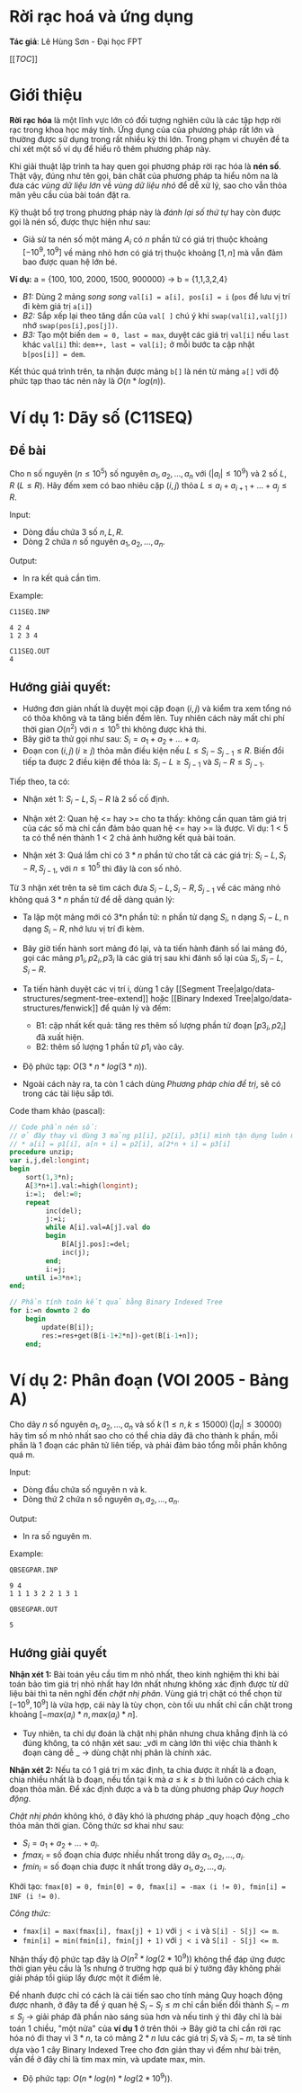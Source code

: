 # Rời rạc hoá và ứng dụng

**Tác giả**: Lê Hùng Sơn - Đại học FPT

[[_TOC_]]

# Giới thiệu

**Rời rạc hóa** là một lĩnh vực lớn có đối tượng nghiên cứu là các tập hợp rời rạc trong khoa học máy tính. Ứng dụng của của phương pháp rất lớn và thường được sử dụng trong rất nhiều kỳ thi lớn. Trong phạm vi chuyên đề ta chỉ xét một số ví dụ để hiểu rõ thêm phương pháp này.

Khi giải thuật lập trình ta hay quen gọi phương pháp rời rạc hóa là **nén số**. Thật vậy, đúng như tên gọi, bản chất của phương pháp ta hiểu nôm na là đưa các _vùng dữ liệu lớn_ về _vùng dữ liệu nhỏ_ để dễ xử lý, sao cho vẫn thỏa mãn yêu cầu của bài toán đặt ra.


Kỹ thuật bổ trợ trong phương pháp này là _đánh lại số thứ tự_ hay còn được gọi là nén số, được thực hiện như sau:

*  Giả sử ta nén số một mảng $A_i$ có $n$ phần tử có giá trị thuộc khoảng $[-10^9, 10^9]$ về mảng nhỏ hơn có giá trị thuộc khoảng $[1, n]$ mà vẫn đảm bao được quan hệ lớn bé.

**Ví dụ:** a = {100, 100, 2000, 1500, 900000} → b = {1,1,3,2,4}

*   _B1:_ Dùng 2 mảng _song song_ `val[i] = a[i], pos[i] = i` (`pos` để lưu vị trí đi kèm giá trị `a[i]`)
*   _B2:_ Sắp xếp lại theo tăng dần của `val[ ]` chú ý khi `swap(val[i],val[j])` nhớ `swap(pos[i],pos[j])`.
*   _B3:_ Tạo một biến `dem = 0, last = max`, duyệt các giá trị `val[i]` nếu `last` khác `val[i]` thì: `dem++, last = val[i];` ở mỗi bước ta cập nhật `b[pos[i]] = dem`.

Kết thúc quá trình trên, ta nhận được mảng `b[]` là nén từ mảng `a[]` với độ phức tạp thao tác nén này là $O(n*log(n))$.

 
# Ví dụ 1: Dãy số (C11SEQ)

## Đề bài

Cho n số nguyên $(n \le 10^5)$ số nguyên $a_1, a_2, \dots, a_n$ với $(|a_i| \le 10^9)$ và 2 số $L$, $R$ $(L \le R)$. Hãy đếm xem có bao nhiêu cặp $(i, j)$ thỏa $L \le a_i + a_{i+1} +... + a_j \le R$.

Input:

*   Dòng đầu chứa 3 số $n, L, R$.
*   Dòng 2 chứa $n$ số nguyên $a_1, a_2, \dots, a_n$.

Output:

*   In ra kết quả cần tìm.

Example:

```
C11SEQ.INP

4 2 4
1 2 3 4

C11SEQ.OUT
4
```

## Hướng giải quyết:

*   Hướng đơn giản nhất là duyệt mọi cặp đoạn $(i,j)$ và kiểm tra xem tổng nó có thỏa không và ta tăng biến đếm lên. Tuy nhiên cách này mất chi phí thời gian $O(n^2)$ với $n \le 10^5$ thì không được khả thi.
*   Bây giờ ta thử gọi như sau: $S_i = a_1 + a_2 + \dots + a_i$.
*   Đoạn con $(i,j) \, (i \ge j)$ thỏa mãn điều kiện nếu $L \le S_i - S_{j-1} \le R$. Biến đổi tiếp ta được 2 điều kiện để thỏa là:  $S_i - L \ge S_{j-1}$ và $S_i - R \le S_{j-1}$.

Tiếp theo, ta có:

* Nhận xét 1: $S_i - L, \, S_i - R$ là 2 số cố định.
* Nhận xét 2: Quan hệ <= hay >= cho ta thấy: không cần quan tâm giá trị của các số mà chỉ cần đảm bảo quan hệ <= hay >= là được. Ví dụ: 1 < 5 ta có thể nén thành 1 < 2 chả ảnh hưởng kết quả bài toán.

* Nhận xét 3: Quá lắm chỉ có $3*n$ phần tử cho tất cả các giá trị: $S_i - L, S_i - R, S_{j-1}$, với $n \le 10^5$ thì đây là con số nhỏ.

Từ 3 nhận xét trên ta sẽ tìm cách đưa $S_i - L, S_i - R, S_{j-1}$ về các mảng nhỏ không quá $3*n$ phần tử để dễ dàng quản lý:

*   Ta lập một mảng mới có 3*n phần tử: n phần tử dạng $S_i$, n dạng $S_i - L$, n dạng $S_i - R$, nhớ lưu vị trí đi kèm.
*   Bây giờ tiến hành sort mảng đó lại, và ta tiến hành đánh số lai mảng đó, gọi các mảng $p1_i, p2_i, p3_i$ là các giá trị sau khi đánh số lại của $S_i, S_i - L, S_i - R$.
*   Ta tiến hành duyệt các vị trí i, dùng 1 cây [[Segment Tree|algo/data-structures/segment-tree-extend]] hoặc [[Binary Indexed Tree|algo/data-structures/fenwick]] để quản lý và đếm:

    * B1: cập nhất kết quả: tăng res thêm số lượng phần tử đoạn $[p3_i, p2_i]$ đã xuất hiện.
    * B2: thêm số lượng 1 phần tử $p1_i$ vào cây.



*   Độ phức tạp: $O(3 * n * log(3 * n))$.
*   Ngoài cách này ra, ta còn 1 cách dùng _Phương pháp chia để trị_, sẽ có trong các tài liệu sắp tới.

Code tham khảo (pascal):

```pascal
// Code phần nén số: 
// ở đây thay vì dùng 3 mảng p1[i], p2[i], p3[i] mình tận dụng luôn mảng a:
// * a[i] = p1[i], a[n + i] = p2[i], a[2*n + i] = p3[i]
procedure unzip;
var i,j,del:longint;
begin
    sort(1,3*n);
    A[3*n+1].val:=high(longint);
    i:=1;  del:=0;
    repeat
         inc(del);
         j:=i;
         while A[i].val=A[j].val do
         begin
             B[A[j].pos]:=del;
             inc(j);
         end;
         i:=j;
    until i=3*n+1;
end;

// Phần tính toán kết quả bằng Binary Indexed Tree
for i:=n downto 2 do
    begin
        update(B[i]);
        res:=res+get(B[i-1+2*n])-get(B[i-1+n]);
    end;
```

# Ví dụ 2: Phân đoạn (VOI 2005 - Bảng A)

Cho dãy $n$ số nguyên $a_1, a_2, \dots , a_n$ và số $k \, (1 \le n, k \le 15000) \, (|a_i| \le 30000)$ hãy tìm số m nhỏ nhất sao cho có thể chia dãy đã cho thành k phần, mỗi phần là 1 đoạn các phân tử liên tiếp, và phải đảm bảo tổng mỗi phần không quá m.

Input:

*   Dòng đầu chứa số nguyên n và k.
*   Dòng thứ 2 chứa n số nguyên $a_1, a_2, \dots , a_n$.

Output:

*   In ra số nguyên m.

Example:

```
QBSEGPAR.INP

9 4
1 1 1 3 2 2 1 3 1

QBSEGPAR.OUT

5
```
 

## Hướng giải quyết

**Nhận xét 1:** Bài toán yêu cầu tìm m nhỏ nhất, theo kinh nghiệm thì khi bài toán bảo tìm giá trị nhỏ nhất hay lớn nhất nhưng không xác định được từ dữ liệu bài thì ta nên nghĩ đến _chặt nhị phân_. Vùng giá trị chặt có thể chọn từ $[-10^9, 10^9]$ là vừa hợp, cái này là tùy chọn, còn tối ưu nhất chỉ cần chặt trong khoảng $[-max(a_i)* n, max(a_i)*n]$.


*   Tuy nhiên, ta chỉ dự đoán là chặt nhị phân nhưng chưa khẳng định là có đúng không, ta có nhận xét sau: _với m càng lớn thì việc chia thành k đoạn càng dễ _ → dùng chặt nhị phân là chính xác.

**Nhận xét 2:** Nếu ta có 1 giá trị m xác định, ta chia được ít nhất là a đoạn, chia nhiều nhất là b đoạn, nếu tồn tại k mà $a \le k \le b$ thì luôn có cách chia k đoạn thỏa mãn. Để xác định được a và b ta dùng phương pháp _Quy hoạch động_.

_Chặt nhị phân_ không khó, ở đây khó là phương pháp _quy hoạch động _cho thỏa mãn thời gian. Công thức sơ khai như sau:

*   $S_i = a_1 + a_2 + \dots + a_i$.
*   $fmax_i$ = số đoạn chia được nhiều nhất trong dãy $a_1, a_2, \dots , a_i$.
*   $fmin_i$ = số đoạn chia được ít nhất trong dãy $a_1, a_2, \dots , a_i$.

Khởi tạo: `fmax[0] = 0, fmin[0] = 0, fmax[i] = -max (i != 0), fmin[i] = INF (i != 0)`.

_Công thức:_

*   `fmax[i] = max(fmax[i], fmax[j] + 1)` với `j < i` và `S[i] - S[j] <= m`.
*   `fmin[i] = min(fmin[i], fmin[j] + 1)` với `j < i` và `S[i] - S[j] <= m`.

Nhận thấy độ phức tạp đây là $O(n^2 * log(2 * 10^9))$ không thể đáp ứng được thời gian yêu cầu là 1s nhưng ở trường hợp quá bí ý tưởng đây không phải giải pháp tồi giúp lấy được một ít điểm lẻ.

Để nhanh được chỉ có cách là cải tiến sao cho tính mảng Quy hoạch động được nhanh, ở đây ta để ý quan hệ $S_i - S_j \le m$ chỉ cần biến đổi thành $S_i - m \le S_j$ → giải pháp đã phần nào sáng sủa hơn và nếu tinh ý thì đây chỉ là bài toán 1 chiều, "một nửa" của **ví dụ 1** ở trên thôi → Bây giờ ta chỉ cần rời rạc hóa nó đi thay vì $3 * n$, ta có mảng $2 * n$ lưu các giá trị $S_i$ và $S_i - m$, ta sẽ tính dựa vào 1 cây Binary Indexed Tree cho đơn giản thay vì đếm như bài trên, vấn đề ở đây chỉ là tìm max min, và update max, min.



*   Độ phức tạp: $O(n * log(n) * log(2 * 10^9))$.